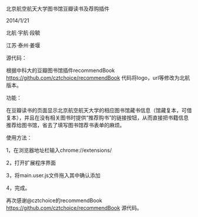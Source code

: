 北京航空航天大学图书馆豆瓣读书及荐购插件

2014/1/21

北航·宇航·段毓

江苏·泰州·姜堰

源代码： 

根据中科大的豆瓣图书馆插件recommendBook https://github.com/cztchoice/recommendBook 代码将logo，url等修改为北航版本。

功能：

在豆瓣读书的页面显示北京航空航天大学的相应图书馆藏书信息（馆藏复本，可借复本），并且在没有相关图书时提供“推荐购书”的链接按钮，从而直接把书籍信息推荐给图书馆，省去了填写图书馆荐书表单的麻烦。

使用方法：

1，在浏览器地址栏输入chrome://extensions/

2，打开扩展程序界面

3，将main.user.js文件拖入其中确认添加

4，完成。


再次感谢@cztchoice的recommendBook https://github.com/cztchoice/recommendBook 源代码。
